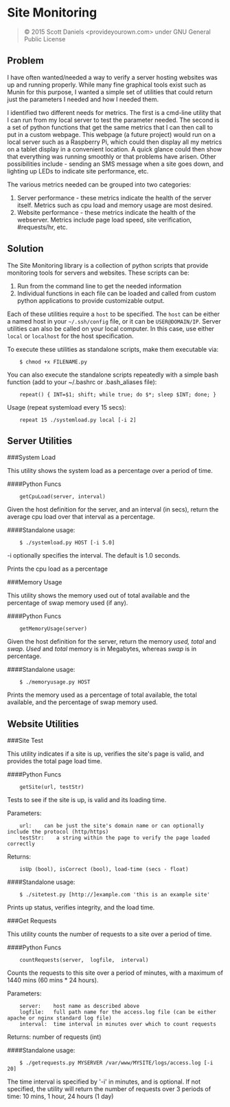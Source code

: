 # Site Monitoring

> &copy; 2015 Scott Daniels <provideyourown.com>
> under GNU General Public License

## Problem
I have often wanted/needed a way to verify a server hosting websites was up and running properly. While many fine graphical tools exist such as Munin for this purpose, I wanted a simple set of utilities that could return just the parameters I needed and how I needed them. 

I identified two different needs for metrics. The first is a cmd-line utility that I can run from my local server to test the parameter needed. The second is a set of python functions that get the same metrics that I can then call to put in a custom webpage. This webpage (a future project) would run on a local server such as a Raspberry Pi, which could then display all my metrics on a tablet display in a convenient location. A quick glance could then show that everything was running smoothly or that problems have arisen. Other possibilities include - sending an SMS message when a site goes down, and lighting up LEDs to indicate site performance, etc.

The various metrics needed can be grouped into two categories:

1. Server performance - these metrics indicate the health of the server itself. Metrics such as cpu load and memory usage are most desired.
2. Website performance - these metrics indicate the health of the webserver. Metrics include page load speed, site verification, #requests/hr, etc.

## Solution
The Site Monitoring library is a collection of python scripts that provide monitoring tools for servers and websites. These scripts can be:

1. Run from the command line to get the needed information
2. Individual functions in each file can be loaded and called from custom python applications to provide customizable output.

Each of these utilities require a `host` to be specified. The `host` can be either a named host in your `~/.ssh/config` file, or it can be `USER@DOMAIN/IP`. Server utilities can also be called on your local computer. In this case, use either `local` or `localhost` for the host specification.

To execute these utilities as standalone scripts, make them executable via:

        $ chmod +x FILENAME.py
    
You can also execute the standalone scripts repeatedly with a simple bash function (add to your ~/.bashrc or .bash_aliases file):

        repeat() { INT=$1; shift; while true; do $*; sleep $INT; done; }

Usage (repeat systemload every 15 secs):  
    
        repeat 15 ./systemload.py local [-i 2]



## Server Utilities

###System Load

This utility shows the system load as a percentage over a period of time.

####Python Funcs

        getCpuLoad(server, interval)

Given the host definition for the server, and an interval (in secs), return the average cpu load over that interval as a percentage.

####Standalone usage:

        $ ./systemload.py HOST [-i 5.0]

-i optionally specifies the interval. The default is 1.0 seconds.

Prints the cpu load as a percentage


###Memory Usage

This utility shows the memory used out of total available and the percentage of swap memory used (if any).

####Python Funcs

        getMemoryUsage(server)

Given the host definition for the server, return the memory *used, total* and *swap*. *Used* and *total* memory is in Megabytes, whereas *swap* is in percentage.

####Standalone usage:

        $ ./memoryusage.py HOST

Prints the memory used as a percentage of total available, the total available, and the percentage of swap memory used.


## Website Utilities

###Site Test

This utility indicates if a site is up, verifies the site's page is valid, and provides the total page load time.

####Python Funcs

        getSite(url, testStr)

Tests to see if the site is up, is valid and its loading time. 

Parameters:

        url:    can be just the site's domain name or can optionally include the protocol (http/https)
        testStr:    a string within the page to verify the page loaded correctly
    
Returns:

        isUp (bool), isCorrect (bool), load-time (secs - float)
    
####Standalone usage:

        $ ./sitetest.py [http://]example.com 'this is an example site'

Prints up status, verifies integrity, and the load time.


###Get Requests

This utility counts the number of requests to a site over a period of time.

####Python Funcs

        countRequests(server,  logfile,  interval)

Counts the requests to this site over a period of minutes, with a maximum of 1440 mins (60 mins * 24 hours). 

Parameters:

        server:    host name as described above 
        logfile:   full path name for the access.log file (can be either apache or nginx standard log file)
        interval:  time interval in minutes over which to count requests
    
Returns:
    number of requests (int)
    
####Standalone usage:

        $ ./getrequests.py MYSERVER /var/www/MYSITE/logs/access.log [-i 20]

The time interval is specified by '-i' in minutes, and is optional. If not specified, the utility will return the number of requests over 3 periods of time: 10 mins, 1 hour, 24 hours (1 day)



